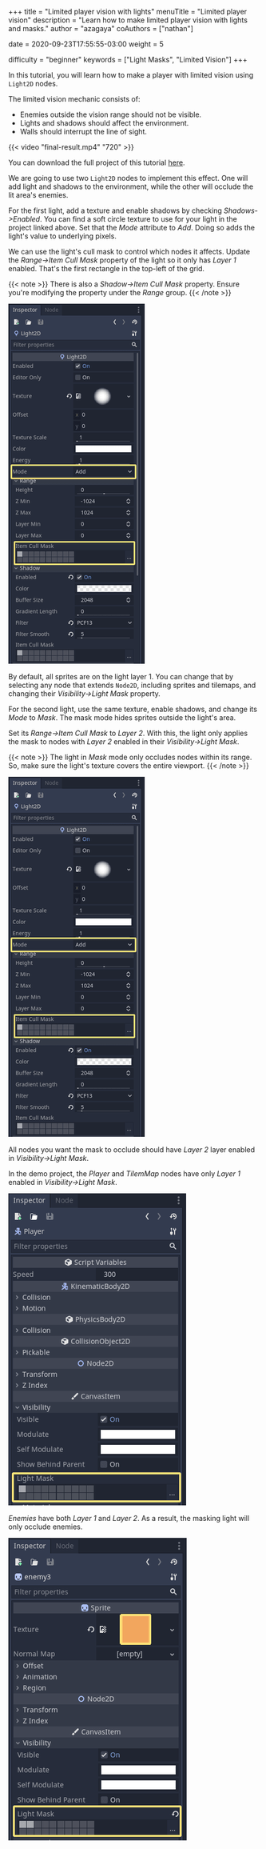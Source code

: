 +++
title = "Limited player vision with lights"
menuTitle = "Limited player vision"
description = "Learn how to make limited player vision with lights and masks."
author = "azagaya"
coAuthors = ["nathan"]

date = 2020-09-23T17:55:55-03:00
weight = 5

difficulty = "beginner"
keywords = ["Light Masks", "Limited Vision"]
+++

In this tutorial, you will learn how to make a player with limited vision using `Light2D` nodes. 

The limited vision mechanic consists of:

 - Enemies outside the vision range should not be visible.
 - Lights and shadows should affect the environment.
 - Walls should interrupt the line of sight.
 
 {{< video "final-result.mp4" "720" >}}

You can download the full project of this tutorial [here](https://github.com/GDQuest/godot-mini-tuts-demos/tree/master/2d/limited-player-vision).

We are going to use two `Light2D` nodes to implement this effect. One will add light and shadows to the environment, while the other will occlude the lit area's enemies.

For the first light, add a texture and enable shadows by checking _Shadows->Enabled_. You can find a soft circle texture to use for your light in the project linked above. Set that the _Mode_ attribute to _Add_. Doing so adds the light's value to underlying pixels.

We can use the light's cull mask to control which nodes it affects. Update the _Range->Item Cull Mask_ property of the light so it only has _Layer 1_ enabled. That's the first rectangle in the top-left of the grid.

{{< note >}} There is also a _Shadow->Item Cull Mask_ property. Ensure you're modifying the property under the _Range_ group. {{< /note >}}

![Settings of First Light](img/lightAdd-settings.png)

By default, all sprites are on the light layer 1. You can change that by selecting any node that extends `Node2D`, including sprites and tilemaps, and changing their _Visibility->Light Mask_ property.

For the second light, use the same texture, enable shadows, and change its _Mode_ to _Mask_. The mask mode hides sprites outside the light's area.

Set its _Range->Item Cull Mask_ to _Layer 2_. With this, the light only applies the mask to nodes with _Layer 2_ enabled in their _Visibility->Light Mask_.

{{< note >}} The light in _Mask_ mode only occludes nodes within its range. So, make sure the light's texture covers the entire viewport. {{< /note >}}

![Settings of First Light](img/lightAdd-settings.png)

All nodes you want the mask to occlude should have _Layer 2_ layer enabled in _Visibility->Light Mask_.

In the demo project, the _Player_ and _TilemMap_ nodes have only _Layer 1_ enabled in _Visibility->Light Mask_. 

![Settings of the Player](img/player-light-settings.png)

_Enemies_ have both _Layer 1_ and _Layer 2_. As a result, the masking light will only occlude enemies.

![Settings of the Enemy](img/enemy-light-settings.png)

